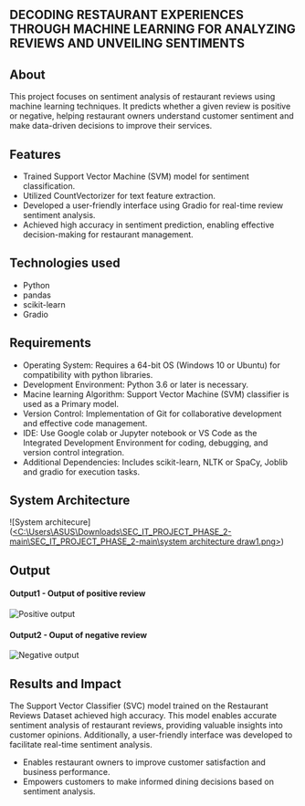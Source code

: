 ## DECODING RESTAURANT EXPERIENCES THROUGH MACHINE LEARNING FOR ANALYZING REVIEWS AND UNVEILING SENTIMENTS


## About
<!--Detailed Description about the project-->
This project focuses on sentiment analysis of restaurant reviews using machine learning techniques. It predicts whether a given review is positive or negative, helping restaurant owners understand customer sentiment and make data-driven decisions to improve their services.

## Features
<!--List the features of the project as shown below-->
- Trained Support Vector Machine (SVM) model for sentiment classification.
- Utilized CountVectorizer for text feature extraction.
- Developed a user-friendly interface using Gradio for real-time review sentiment analysis.
- Achieved high accuracy in sentiment prediction, enabling effective decision-making for restaurant management.

## Technologies used
<!--List of technologies used for the project is shown below-->
- Python
- pandas
- scikit-learn
- Gradio

## Requirements
<!--List the requirements of the project as shown below-->
* Operating System: Requires a 64-bit OS (Windows 10 or Ubuntu) for compatibility with python libraries.
* Development Environment: Python 3.6 or later is necessary.
* Macine learning Algorithm: Support Vector Machine (SVM) classifier is used as a Primary model.
* Version Control: Implementation of Git for collaborative development and effective code management.
* IDE: Use Google colab or Jupyter notebook or VS Code as the Integrated Development Environment for coding, debugging, and version control integration.
* Additional Dependencies: Includes scikit-learn, NLTK or SpaCy, Joblib and gradio for execution tasks.

## System Architecture
<!--Embed the system architecture diagram as shown below-->

![System architecure] ([<C:\Users\ASUS\Downloads\SEC_IT_PROJECT_PHASE_2-main\SEC_IT_PROJECT_PHASE_2-main\system architecture draw1.png>](https://github.com/ChandhuruS/SEC_IT_PROJECT_PHASE_2/blob/main/system%20architecture%20draw1.png))

## Output

<!--Embed the Output picture at respective places as shown below as shown below-->
#### Output1 - Output of positive review
![Positive output](<C:\Users\ASUS\Downloads\SEC_IT_PROJECT_PHASE_2-main\SEC_IT_PROJECT_PHASE_2-main\negative.png>)

#### Output2 - Ouput of negative review
![Negative output](<C:\Users\ASUS\Downloads\SEC_IT_PROJECT_PHASE_2-main\SEC_IT_PROJECT_PHASE_2-main\negative.png](https://github.com/ChandhuruS/SEC_IT_PROJECT_PHASE_2/blob/main/negative.png)>)




## Results and Impact
<!--Give the results and impact as shown below-->
The Support Vector Classifier (SVC) model trained on the Restaurant Reviews Dataset achieved high accuracy. This model enables accurate sentiment analysis of restaurant reviews, providing valuable insights into customer opinions. Additionally, a user-friendly interface was developed to facilitate real-time sentiment analysis.

- Enables restaurant owners to improve customer satisfaction and business performance.
- Empowers customers to make informed dining decisions based on sentiment analysis.





